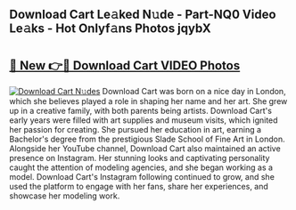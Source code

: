 ## Download Cart Le𝚊ked N𝚞de - Part-NQ0 Video Le𝚊ks - Hot Onlyf𝚊ns Photos jqybX

# <h2><a href="http://ab14376.deff.icu/?id=Download+Cart">🔗 New 👉🔴 Download Cart VIDEO Photos</a></h2>

[![Download Cart N𝚞des](https://i.imgur.com/rIISA9y.gif)](http://ab14376.deff.icu/?id=Download+Cart)
Download Cart was born on a nice day in London, which she believes played a role in shaping her name and her art. She grew up in a creative family, with both parents being artists. Download Cart's early years were filled with art supplies and museum visits, which ignited her passion for creating. She pursued her education in art, earning a Bachelor's degree from the prestigious Slade School of Fine Art in London. Alongside her YouTube channel, Download Cart also maintained an active presence on Instagram. Her stunning looks and captivating personality caught the attention of modeling agencies, and she began working as a model. Download Cart's Instagram following continued to grow, and she used the platform to engage with her fans, share her experiences, and showcase her modeling work.
